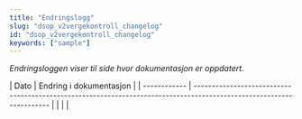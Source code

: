 ```yaml
---
title: "Endringslogg"
slug: "dsop_v2vergekontroll_changelog"
id: "dsop_v2vergekontroll_changelog"
keywords: ["sample"]
---
```


*Endringsloggen viser til side hvor dokumentasjon er oppdatert.*


| Dato       | Endring i dokumentasjon                                                                                            |
| ------------ | -------------------------------------------------------------------------------------------------------------------- |  | |                                                                                                                    |

